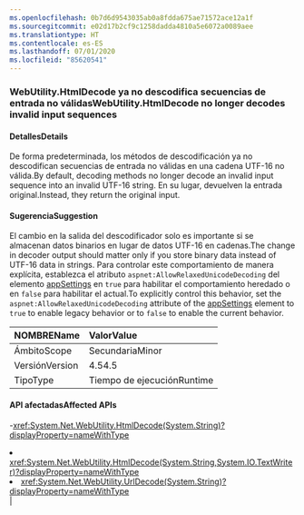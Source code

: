 ```yaml
---
ms.openlocfilehash: 0b7d6d9543035ab0a8fdda675ae71572ace12a1f
ms.sourcegitcommit: e02d17b2cf9c1258dadda4810a5e6072a0089aee
ms.translationtype: HT
ms.contentlocale: es-ES
ms.lasthandoff: 07/01/2020
ms.locfileid: "85620541"
---
```

### <a name="webutilityhtmldecode-no-longer-decodes-invalid-input-sequences"></a><span data-ttu-id="00c33-101">WebUtility.HtmlDecode ya no descodifica secuencias de entrada no válidas</span><span class="sxs-lookup"><span data-stu-id="00c33-101">WebUtility.HtmlDecode no longer decodes invalid input sequences</span></span>

#### <a name="details"></a><span data-ttu-id="00c33-102">Detalles</span><span class="sxs-lookup"><span data-stu-id="00c33-102">Details</span></span>

<span data-ttu-id="00c33-103">De forma predeterminada, los métodos de descodificación ya no descodifican secuencias de entrada no válidas en una cadena UTF-16 no válida.</span><span class="sxs-lookup"><span data-stu-id="00c33-103">By default, decoding methods no longer decode an invalid input sequence into an invalid UTF-16 string.</span></span> <span data-ttu-id="00c33-104">En su lugar, devuelven la entrada original.</span><span class="sxs-lookup"><span data-stu-id="00c33-104">Instead, they return the original input.</span></span>

#### <a name="suggestion"></a><span data-ttu-id="00c33-105">Sugerencia</span><span class="sxs-lookup"><span data-stu-id="00c33-105">Suggestion</span></span>

<span data-ttu-id="00c33-106">El cambio en la salida del descodificador solo es importante si se almacenan datos binarios en lugar de datos UTF-16 en cadenas.</span><span class="sxs-lookup"><span data-stu-id="00c33-106">The change in decoder output should matter only if you store binary data instead of UTF-16 data in strings.</span></span> <span data-ttu-id="00c33-107">Para controlar este comportamiento de manera explícita, establezca el atributo <code>aspnet:AllowRelaxedUnicodeDecoding</code> del elemento [appSettings](~/docs/framework/configure-apps/file-schema/appsettings/index.md) en <code>true</code> para habilitar el comportamiento heredado o en <code>false</code> para habilitar el actual.</span><span class="sxs-lookup"><span data-stu-id="00c33-107">To explicitly control this behavior, set the <code>aspnet:AllowRelaxedUnicodeDecoding</code> attribute of the [appSettings](~/docs/framework/configure-apps/file-schema/appsettings/index.md) element to <code>true</code> to enable legacy behavior or to <code>false</code> to enable the current behavior.</span></span>

| <span data-ttu-id="00c33-108">NOMBRE</span><span class="sxs-lookup"><span data-stu-id="00c33-108">Name</span></span>    | <span data-ttu-id="00c33-109">Valor</span><span class="sxs-lookup"><span data-stu-id="00c33-109">Value</span></span>       |
|:--------|:------------|
| <span data-ttu-id="00c33-110">Ámbito</span><span class="sxs-lookup"><span data-stu-id="00c33-110">Scope</span></span>   |<span data-ttu-id="00c33-111">Secundaria</span><span class="sxs-lookup"><span data-stu-id="00c33-111">Minor</span></span>|
|<span data-ttu-id="00c33-112">Versión</span><span class="sxs-lookup"><span data-stu-id="00c33-112">Version</span></span>|<span data-ttu-id="00c33-113">4.5</span><span class="sxs-lookup"><span data-stu-id="00c33-113">4.5</span></span>|
|<span data-ttu-id="00c33-114">Tipo</span><span class="sxs-lookup"><span data-stu-id="00c33-114">Type</span></span>|<span data-ttu-id="00c33-115">Tiempo de ejecución</span><span class="sxs-lookup"><span data-stu-id="00c33-115">Runtime</span></span>

#### <a name="affected-apis"></a><span data-ttu-id="00c33-116">API afectadas</span><span class="sxs-lookup"><span data-stu-id="00c33-116">Affected APIs</span></span>

-<xref:System.Net.WebUtility.HtmlDecode(System.String)?displayProperty=nameWithType></li><li><xref:System.Net.WebUtility.HtmlDecode(System.String,System.IO.TextWriter)?displayProperty=nameWithType></li><li><xref:System.Net.WebUtility.UrlDecode(System.String)?displayProperty=nameWithType></li></ul>|
